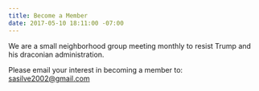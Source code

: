 ```yaml
---
title: Become a Member
date: 2017-05-10 18:11:00 -07:00
---
```


We are a small neighborhood group meeting monthly to resist Trump and his draconian administration.

Please email your interest in becoming a member to:
sasilve2002@gmail.com